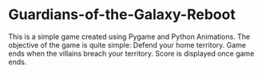 # Guardians-of-the-Galaxy-Reboot
This is a simple game created using Pygame and Python Animations. The objective of the game is quite simple: Defend your home territory. Game ends when the villains breach your territory. Score is displayed once game ends.
